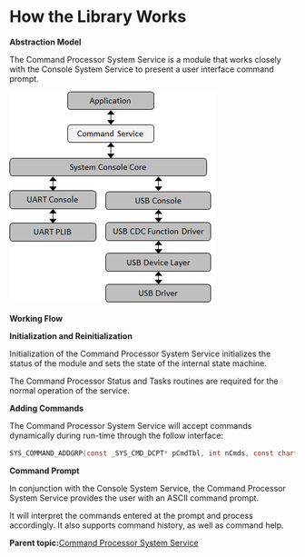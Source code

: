 # How the Library Works

**Abstraction Model**

The Command Processor System Service is a module that works closely with the Console System Service to present a user interface command prompt.

![sys_command_abstraction_model](GUID-4347FD41-962D-4D25-9705-D21C70FE4114-low.png)

**Working Flow**

**Initialization and Reinitialization**

Initialization of the Command Processor System Service initializes the status of the module and sets the state of the internal state machine.

The Command Processor Status and Tasks routines are required for the normal operation of the service.

**Adding Commands**

The Command Processor System Service will accept commands dynamically during run-time through the follow interface:

```c
SYS_COMMAND_ADDGRP(const _SYS_CMD_DCPT* pCmdTbl, int nCmds, const char* groupName, const char* menuStr)
```

**Command Prompt**

In conjunction with the Console System Service, the Command Processor System Service provides the user with an ASCII command prompt.

It will interpret the commands entered at the prompt and process accordingly. It also supports command history, as well as command help.

**Parent topic:**[Command Processor System Service](GUID-09F65940-7D05-4F78-81C9-6356B65DEF21.md)

